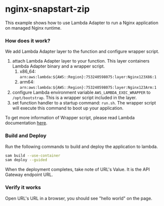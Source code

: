 # nginx-snapstart-zip

This example shows how to use Lambda Adapter to run a Nginx application on managed Nginx runtime.

### How does it work?

We add Lambda Adapter layer to the function and configure wrapper script.

1. attach Lambda Adapter layer to your function. This layer containers Lambda Adapter binary and a wrapper script.
    1. x86_64: `arn:aws:lambda:${AWS::Region}:753240598075:layer:Nginx123X86:1`
    2. arm64: `arn:aws:lambda:${AWS::Region}:753240598075:layer:Nginx123Arm:1`
2. configure Lambda environment variable `AWS_LAMBDA_EXEC_WRAPPER` to `/opt/bootstrap`. This is a wrapper script
   included in the layer.
3. set function handler to a startup command: `run.sh`. The wrapper script will execute this command to boot up your
   application.

To get more information of Wrapper script, please read Lambda
documentation [here](https://docs.aws.amazon.com/lambda/latest/dg/runtimes-modify.html#runtime-wrapper).

### Build and Deploy

Run the following commands to build and deploy the application to lambda.

```bash
sam build --use-container
sam deploy --guided

```

When the deployment completes, take note of URL's Value. It is the API Gateway endpoint URL.

### Verify it works

Open URL's URL in a browser, you should see "hello world" on the page. 
